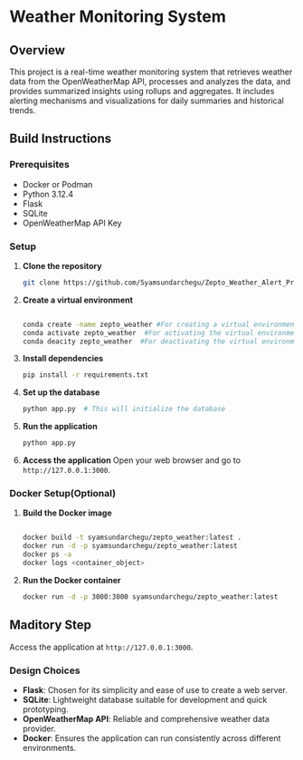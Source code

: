 # Weather Monitoring System

## Overview
This project is a real-time weather monitoring system that retrieves weather data from the OpenWeatherMap API, processes and analyzes the data, and provides summarized insights using rollups and aggregates. It includes alerting mechanisms and visualizations for daily summaries and historical trends.


## Build Instructions

### Prerequisites
- Docker or Podman
- Python 3.12.4
- Flask
- SQLite
- OpenWeatherMap API Key

### Setup
1. **Clone the repository**
    ```bash
    git clone https://github.com/Syamsundarchegu/Zepto_Weather_Alert_Project.git

    ```

2. **Create a virtual environment**
    ```bash

    conda create -name zepto_weather #For creating a virtual environment
    conda activate zepto_weather  #For activating the virtual environment
    conda deacity zepto_weather  #For deactivating the virtual environment

3. **Install dependencies**
    ```bash
    pip install -r requirements.txt
    ```

4. **Set up the database**
    ```bash
    python app.py  # This will initialize the database
    ```

5. **Run the application**
    ```bash
    python app.py
    ```

6. **Access the application**
    Open your web browser and go to `http://127.0.0.1:3000`.


### Docker Setup(Optional)
1. **Build the Docker image**
    ```bash

    docker build -t syamsundarchegu/zepto_weather:latest .
    docker run -d -p syamsundarchegu/zepto_weather:latest
    docker ps -a
    docker logs <container_object>
    
    ```

2. **Run the Docker container**
    ```bash
    docker run -d -p 3000:3000 syamsundarchegu/zepto_weather:latest
    ```

## Maditory Step
Access the application at `http://127.0.0.1:3000`.


### Design Choices
- **Flask**: Chosen for its simplicity and ease of use to create a web server.
- **SQLite**: Lightweight database suitable for development and quick prototyping.
- **OpenWeatherMap API**: Reliable and comprehensive weather data provider.
- **Docker**: Ensures the application can run consistently across different environments.
